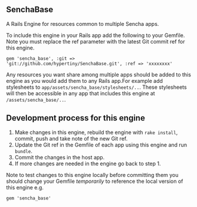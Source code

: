 SenchaBase
----------

A Rails Engine for resources common to multiple Sencha apps.

To include this engine in your Rails app add the following to your Gemfile. Note you must replace the ref parameter with the latest Git commit ref for this engine.

    gem 'sencha_base', :git => 'git://github.com/hypertiny/SenchaBase.git', :ref => 'xxxxxxxx'

Any resources you want share among multiple apps should be added to this engine as you would add them to any Rails app.For example add stylesheets to `app/assets/sencha_base/stylesheets/..`. These stylesheets will then be accessible in any app that includes this engine at `/assets/sencha_base/..`.

Development process for this engine
-----------------------------------

1. Make changes in this engine, rebuild the engine with `rake install`, commit, push and take note of the new Git ref.
2. Update the Git ref in the Gemfile of each app using this engine and run `bundle`.
3. Commit the changes in the host app.
4. If more changes are needed in the engine go back to step 1.

Note to test changes to this engine locally before committing them you should change your Gemfile *temporarily* to reference the local version of this engine e.g.

    gem 'sencha_base'

